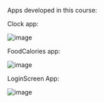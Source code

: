 Apps developed in this course:

Clock app:

![image](https://github.com/TiagoFernandes11/androi-app-course/assets/89404933/250406d3-9945-4a63-9d54-7d9603e44ed7)

FoodCalories app:

![image](https://github.com/TiagoFernandes11/androi-app-course/assets/89404933/fc4c6608-7fa7-4401-b9bb-578a7695b58d)


LoginScreen App:

![image](https://github.com/TiagoFernandes11/androi-app-course/assets/89404933/10c3404d-d12a-473f-9828-c758aee790c9)


